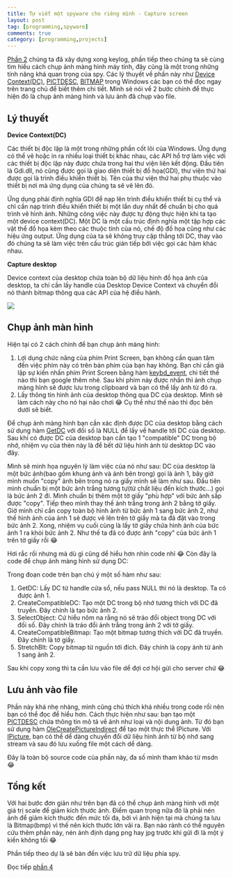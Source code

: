 ```yaml
---
title: Tự viết một spyware cho riêng mình - Capture screen
layout: post
tag: [programming,spyware]
comments: true
category: [programming,projects]
---
```


[Phần 2](/2016/06/27/viet-spyware-phan-2) chúng ta đã xây dựng xong keylog, phần tiếp theo chúng ta sẽ cùng tìm hiểu cách chụp ảnh màng hình máy tính, 
đây cũng là một trong những tính năng khá quan trọng của spy. Các lý thuyết về phần này như [Device Context(DC)](https://msdn.microsoft.com/en-us/library/windows/desktop/dd162467(v=vs.85).aspx), 
[PICTDESC](https://docs.microsoft.com/en-us/windows/desktop/api/olectl/ns-olectl-tagpictdesc), 
[BITMAP](https://docs.microsoft.com/en-us/windows/desktop/api/wingdi/ns-wingdi-tagbitmap) trong Windows các bạn có thể đọc ngay trên trang chủ để biết thêm chi tiết. 
Mình sẽ nói về 2 bước chính để thực hiện đó là chụp ảnh màng hình và lưu ảnh đã chụp vào file.
  
Lý thuyết
--------

**Device Context(DC)**

Các thiết bị độc lập là một trong những phần cốt lỏi của Windows. Ứng dụng có thể vẽ hoặc in ra nhiều loại thiết bị khác nhau, các API hổ trợ làm việc với các thiết bị độc lập này được chứa trong hai thư viện liên kết động. Đầu tiên là Gdi.dll, nó cũng được gọi là giao diện thiết bị đồ họa(GDI), thư viện thứ hai được gọi là trình điều khiển thiết bị. Tên của thư viện thứ hai phụ thuộc vào thiết bị nơi mà ứng dụng của chúng ta sẽ vẽ lên đó.

Ứng dụng phải định nghĩa GDI để nạp lên trình điều khiển thiết bị cụ thể và chỉ cần nạp trình điều khiển thiết bị một lần duy nhất để chuẩn bị cho quá trình vẽ hình ảnh. Những công việc này được tự động thực hiện khi ta tạo một device context(DC). Một DC là một cấu trúc định nghĩa một tập hợp các vật thể đồ họa kèm theo các thuộc tính của nó, chế độ đồ họa cũng như các hiệu ứng output. Ứng dụng của ta sẽ không truy cập thẳng tới DC, thay vào đó chúng ta sẽ làm việc trên cấu trúc gián tiếp bởi việc gọi các hàm khác nhau.

**Capture desktop**

Device context của desktop chứa toàn bộ dữ liệu hình đồ họa ảnh của desktop, ta chỉ cần lấy handle của Desktop Device Context và chuyển đổi nó thành bitmap thông qua các API của hệ điều hành.

![](https://2.bp.blogspot.com/-SFYM1_6jYGM/V3N8BLK-EQI/AAAAAAAAO3M/njbMmqUs5WMYVugE8oF6kaqtkl8KLRWIACLcB/s1600/capture_screen.png)

Chụp ảnh màn hình
----------

Hiện tại có 2 cách chính để bạn chụp ảnh màng hình:

1. Lợi dụng chức năng của phím Print Screen, bạn không cần quan tâm đến việc phím này có trên bàn phím của bạn hay không. Bạn chỉ cần giả lập sự kiến nhấn phím Print Screen bằng hàm [keybd_event](https://msdn.microsoft.com/en-us/library/windows/desktop/ms646304(v=vs.85).aspx), chi tiết thế nào thì bạn google thêm nhé. Sau khi phím này được nhấn thì ảnh chụp màng hình sẽ được lưu trong clipboard và bạn có thể lấy ảnh từ đó ra.
1. Lấy thông tin hình ảnh của desktop thông qua DC của desktop. Mình sẽ làm cách này cho nó hại não chơi 😂 Cụ thể như thế nào thì đọc bên dưới sẽ biết.

Để chụp ảnh màng hình bạn cần xác định được DC của desktop bằng cách sử dụng hàm [GetDC](https://docs.microsoft.com/en-us/windows/desktop/api/winuser/nf-winuser-getdc) với đối số là NULL để lấy về handle tới DC của desktop. Sau khi có được DC của desktop bạn cần tạo 1 "compatible" DC trong bộ nhớ, nhiệm vụ của thèn này là để bết dữ liệu hình ảnh từ desktop DC vào đây.

Mình sẽ minh họa nguyên lý làm việc của nó như sau: DC của desktop là một bức ảnh(bao gồm khung ảnh và ảnh bên trong) gọi là ảnh 1, bây giờ mình muốn "copy" ảnh bên trong nó ra giấy mình sẽ làm như sau. Đầu tiên mình chuẩn bị một bức ảnh trắng tương tự(từ chất liệu đến kích thước...) gọi là bức ảnh 2 đi. Mình chuẩn bị thêm một tờ giấy "phù hợp" với bức ảnh sắp được "copy". Tiếp theo mình thay thế ảnh trắng trong ảnh 2 bằng tờ giấy. Giờ mình chỉ cần copy toàn bộ hình ảnh từ bức ảnh 1 sang bức ảnh 2, như thế hình ảnh của ảnh 1 sẽ được vẽ lên trên tờ giấy mà ta đã đặt vào trong bức ảnh 2. Xong, nhiệm vụ cuối cùng là lấy tờ giấy chứa hình ảnh của bức ảnh 1 ra khỏi bức ảnh 2. Như thế ta đã có được ảnh "copy" của bức ảnh 1 trên tờ giấy rồi 😂

Hơi rắc rối nhưng mà dù gì cũng dể hiểu hơn nhìn code nhỉ 😂 Còn đây là code để chụp ảnh màng hình sử dụng DC:

<div data-gist-id="868623ac77dd2a7c7978dc0301e461bb"></div>

Trong đoạn code trên bạn chú ý một số hàm như sau:

1. GetDC: Lấy DC từ handle cửa sổ, nếu pass NULL thì nó là desktop. Ta có được ảnh 1.
1. CreateCompatibleDC: Tạo một DC trong bộ nhớ tương thích với DC đã truyền. Đây chính là tạo bức ảnh 2.
1. SelectObject: Cứ hiểu nôm na rằng nó sẽ trảo đổi object trong DC với đối số. Đây chính là tráo đổi ảnh trắng trong ảnh 2 với tờ giấy.
1. CreateCompatibleBitmap: Tạo một bitmap tương thích với DC đã truyền. Đây chính là tờ giấy.
1. StretchBlt: Copy bitmap từ nguồn tới đích. Đây chính là copy ảnh từ ảnh 1 sang ảnh 2.

Sau khi copy xong thì ta cần lưu vào file dể đợi cơ hội gửi cho server chứ 😂

Lưu ảnh vào file
--------
Phần này khá nhẹ nhàng, mình cũng chú thích khá nhiều trong code rồi nên bạn có thể đọc để hiểu hơn. Cách thực hiện như sau: bạn tạo một [PICTDESC](https://docs.microsoft.com/en-us/windows/desktop/api/olectl/ns-olectl-tagpictdesc) chứa thông tin mô tả về ảnh như loại và nội dung ảnh. Từ đó bạn sử dụng hàm [OleCreatePictureIndirect](https://msdn.microsoft.com/en-us/library/windows/desktop/ms694511(v=vs.85).aspx) để tạo một thực thể IPicture. Với [IPicture](https://msdn.microsoft.com/en-us/library/windows/desktop/ms680761(v=vs.85).aspx), bạn có thể dể dàng chuyển đổi dữ liệu hình ảnh từ bộ nhớ sang stream và sau đó lưu xuống file một cách dể dàng.

Đây là toàn bộ source code của phần này, đa số mình tham khảo từ msdn 😂

<div data-gist-id="a91ff47ce95a68dad107ce30130d2a63"></div>

Tổng kết
------

Với hai bước đơn giản như trên bạn đã có thể chụp ảnh màng hình với một giá trị scale để giảm kích thước ảnh. Điểm quan trọng nữa đó là phải nén ảnh để giảm kích thước đến mức tối đa, bởi vì ảnh hiện tại mà chúng ta lưu là Bitmap(bmp) vì thế nên kích thước lớn vãi ra. Bạn nào rảnh có thể nguyên cứu thêm phần này, nén ảnh định dạng png hay jpg trước khi gửi đi là một ý kiến không tồi 😂

Phần tiếp theo dự là sẽ bàn đến việc lưu trữ dữ liệu phía spy.

Đọc tiếp [phần 4](/2016/07/11/viet-spyware-phan-4)
